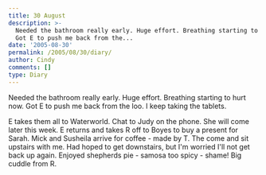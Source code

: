 ```yaml
---
title: 30 August
description: >-
  Needed the bathroom really early. Huge effort. Breathing starting to hurt now.
  Got E to push me back from the...
date: '2005-08-30'
permalink: /2005/08/30/diary/
author: Cindy
comments: []
type: Diary
---
```


Needed the bathroom really early. Huge effort. Breathing starting to hurt now. Got E to push me back from the loo. I keep taking the tablets.

E takes them all to Waterworld. Chat to Judy on the phone. She will come later this week. E returns and takes R off to Boyes to buy a present for Sarah. Mick and Susheila arrive for coffee - made by T. The come and sit upstairs with me. Had hoped to get downstairs, but I'm worried I'll not get back up again. Enjoyed shepherds pie - samosa too spicy - shame! Big cuddle from R.
